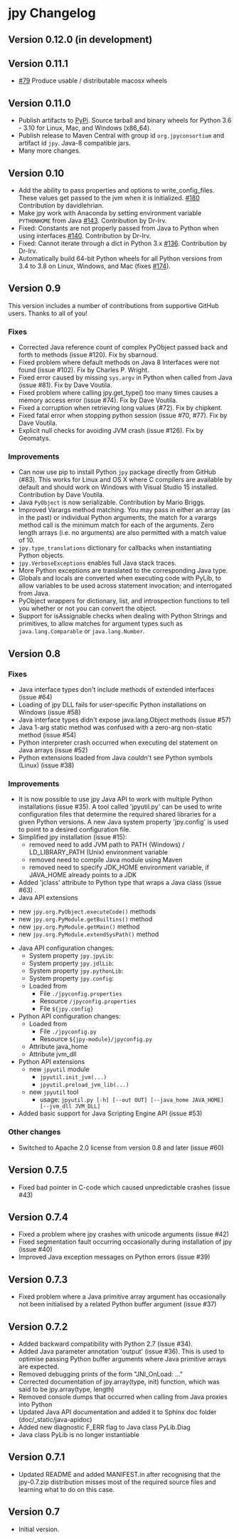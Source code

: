 # jpy Changelog

## Version 0.12.0 (in development)

## Version 0.11.1
* [#79](https://github.com/jpy-consortium/jpy/issues/79) Produce usable / distributable macosx wheels

## Version 0.11.0
* Publish artifacts to [PyPi](https://pypi.org/project/jpy/). Source tarball and binary wheels for Python 3.6 - 3.10 for Linux, Mac, and Windows (x86_64).
* Publish release to Maven Central with group id `org.jpyconsortium` and artifact id `jpy`. Java-8 compatible jars.
* Many more changes.

## Version 0.10

* Add the ability to pass properties and options to write_config_files. These values get passed 
  to the jvm when it is initialized.
  [#180](https://github.com/bcdev/jpy/pull/180#issue-513362903) Contribution by davidlehrian.
* Make jpy work with Anaconda by setting environment variable 
  `PYTHONHOME` from Java 
  [#143](https://github.com/bcdev/jpy/issues/143). Contribution by Dr-Irv.  
* Fixed: Constants are not properly passed from Java to Python when using interfaces 
  [#140](https://github.com/bcdev/jpy/issues/140). Contribution by Dr-Irv.
* Fixed: Cannot iterate through a dict in Python 3.x 
  [#136](https://github.com/bcdev/jpy/issues/136). Contribution by Dr-Irv.
* Automatically build 64-bit Python wheels for all Python versions from 3.4 to
  3.8 on Linux, Windows, and Mac (fixes
  [#174](https://github.com/bcdev/jpy/issues/174)). 

## Version 0.9

This version includes a number of contributions from supportive GitHub users. Thanks to all of you!

### Fixes

* Corrected Java reference count of complex PyObject passed back and forth to methods (issue #120). Fix by sbarnoud.
* Fixed problem where default methods on Java 8 Interfaces were not found (issue #102). Fix by Charles P. Wright.
* Fixed error caused by missing `sys.argv` in Python when called from Java (issue #81). Fix by Dave Voutila.
* Fixed problem where calling jpy.get_type() too many times causes a memory access error (issue #74). Fix by Dave Voutila.
* Fixed a corruption when retrieving long values (#72). Fix by chipkent.
* Fixed fatal error when stopping python session (issue #70, #77). Fix by Dave Voutila.
* Explicit null checks for avoiding JVM crash (issue #126). Fix by Geomatys.

### Improvements

* Can now use pip to install Python `jpy` package directly from GitHub (#83).
  This works for Linux and OS X where C compilers are available by default
  and should work on Windows with Visual Studio 15 installed.
  Contribution by Dave Voutila.
* Java `PyObject` is now serializable. Contribution by Mario Briggs.
* Improved Varargs method matching.  You may pass in either an array (as in the
  past) or individual Python arguments, the match for a varargs method call is
  the minimum match for each of the arguments. Zero length arrays (i.e. no
  arguments) are also permitted with a match value of 10.
* `jpy.type_translations` dictionary for callbacks when instantiating Python objects.
* `jpy.VerboseExceptions` enables full Java stack traces.
* More Python exceptions are translated to the corresponding Java type.
* Globals and locals are converted when executing code with PyLib, to allow variables to be
  used across statement invocation; and interrogated from Java.
* PyObject wrappers for dictionary, list, and introspection functions to tell
  you whether or not you can convert the object.
* Support for isAssignable checks when dealing with Python Strings and primitives, to allow
  matches for argument types such as `java.lang.Comparable` or `java.lang.Number`.

## Version 0.8

### Fixes

* Java interface types don't include methods of extended interfaces (issue #64)
* Loading of jpy DLL fails for user-specific Python installations on Windows (issue #58)
* Java interface types didn't expose java.lang.Object methods (issue #57)
* Java 1-arg static method was confused with a zero-arg non-static method (issue #54)
* Python interpreter crash occurred when executing del statement on Java arrays (issue #52)
* Python extensions loaded from Java couldn't see Python symbols (Linux) (issue #38)

### Improvements

* It is now possible to use jpy Java API to work with multiple Python installations (issue #35).
  A tool called 'jpyutil.py' can be used to write configuration files that determine the required shared libraries
  for a given Python versions.
  A new Java system property 'jpy.config' is used to point to a desired configuration file.
* Simplified jpy installation (issue #15):
  - removed need to add JVM path to PATH (Windows) / LD_LIBRARY_PATH (Unix) environment variable
  - removed need to compile Java module using Maven
  - removed need to specify JDK_HOME environment variable, if JAVA_HOME already points to a JDK
 * Added 'jclass' attribute to Python type that wraps a Java class (issue #63) .
 * Java API extensions
  - new `jpy.org.PyObject.executeCode()` methods
  - new `jpy.org.PyModule.getBuiltins()` method
  - new `jpy.org.PyModule.getMain()` method
  - new `jpy.org.PyModule.extendSysPath()` method
* Java API configuration changes:
  - System property `jpy.jpyLib`:
  - System property `jpy.jdlLib`:
  - System property `jpy.pythonLib`:
  - System property `jpy.config`:
  - Loaded from
    - File `./jpyconfig.properties`
    - Resource `/jpyconfig.properties`
    - File `${jpy.config}`
* Python API configuration changes:
  - Loaded from
    - File `./jpyconfig.py`
    - Resource `${jpy-module}/jpyconfig.py`
  - Attribute java_home
  - Attribute jvm_dll
* Python API extensions
  - new `jpyutil` module
    - `jpyutil.init_jvm(...)`
    - `jpyutil.preload_jvm_lib(...)`
  - new `jpyutil` tool
    - usage: `jpyutil.py [-h] [--out OUT] [--java_home JAVA_HOME] [--jvm_dll JVM_DLL]`
* Added basic support for Java Scripting Engine API (issue #53)

### Other changes

* Switched to Apache 2.0 license from version 0.8 and later (issue #60)

## Version 0.7.5

* Fixed bad pointer in C-code which caused unpredictable crashes (issue #43)

## Version 0.7.4

* Fixed a problem where jpy crashes with unicode arguments (issue #42)
* Fixed segmentation fault occurring occasionally during installation of jpy (issue #40)
* Improved Java exception messages on Python errors (issue #39)

## Version 0.7.3

* Fixed problem where a Java primitive array argument has occasionally not been initialised by a
  related Python buffer argument (issue #37)

## Version 0.7.2

* Added backward compatibility with Python 2.7 (issue #34).
* Added Java parameter annotation 'output' (issue #36).
  This is used to optimise passing Python buffer arguments where Java primitive arrays are expected.
* Removed debugging prints of the form "JNI_OnLoad: ..."
* Corrected documentation of jpy.array(type, init) function, which was said to be jpy.array(type, length)
* Removed console dumps that occurred when calling from Java proxies into Python
* Updated Java API documentation and added it to Sphinx doc folder (doc/_static/java-apidoc)
* Added new diagnostic F_ERR flag to Java class PyLib.Diag
* Java class PyLib is no longer instantiable

## Version 0.7.1

* Updated README and added MANIFEST.in after recognising that the jpy-0.7.zip distribution misses most of the
  required source files and learning what to do on this case.

## Version 0.7

* Initial version.
